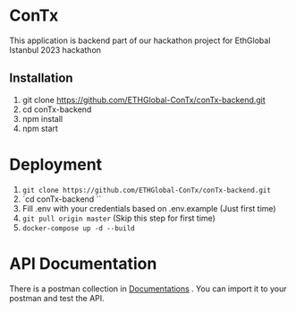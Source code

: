 # ConTx
This application is backend part of our hackathon project for EthGlobal Istanbul 2023 hackathon

## Installation
1. git clone https://github.com/ETHGlobal-ConTx/conTx-backend.git
2. cd conTx-backend
3. npm install
4. npm start

# Deployment
1. `git clone https://github.com/ETHGlobal-ConTx/conTx-backend.git`
2. `cd conTx-backend ``
3. Fill .env with your credentials based on .env.example (Just first time)
3. `git pull origin master` (Skip this step for first time)
4. `docker-compose up -d --build`

# API Documentation
There is a postman collection in [Documentations](https://github.com/ETHGlobal-ConTx/conTx-backend/tree/master/docs) . You can import it to your postman and test the API.


